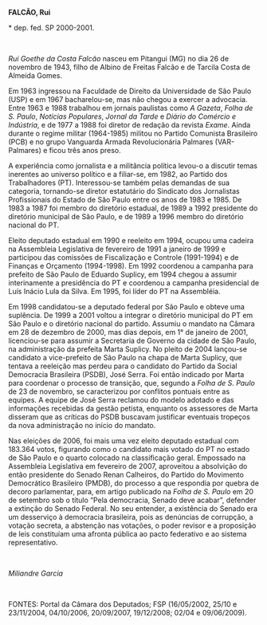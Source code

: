 **FALCÃO, Rui**

\* dep. fed. SP 2000-2001.

 

*Rui Goethe da Costa Falcão* nasceu em Pitangui (MG) no dia 26 de
novembro de 1943, filho de Albino de Freitas Falcão e de Tarcila Costa
de Almeida Gomes.

Em 1963 ingressou na Faculdade de Direito da Universidade de São Paulo
(USP) e em 1967 bacharelou-se, mas não chegou a exercer a advocacia.
Entre 1963 e 1988 trabalhou em jornais paulistas como *A Gazeta*, *Folha
de S. Paulo*, *Notícias Populares*, *Jornal da Tarde* e *Diário do
Comércio e Indústria*, e de 1977 a 1988 foi diretor de redação da
revista *Exame*. Ainda durante o regime militar (1964-1985) militou no
Partido Comunista Brasileiro (PCB) e no grupo Vanguarda Armada
Revolucionária Palmares (VAR-Palmares) e ficou três anos preso.

A experiência como jornalista e a militância política levou-o a discutir
temas inerentes ao universo político e a filiar-se, em 1982, ao Partido
dos Trabalhadores (PT). Interessou-se também pelas demandas de sua
categoria, tornando-se diretor estatutário do Sindicato dos Jornalistas
Profissionais do Estado de São Paulo entre os anos de 1983 e 1985. De
1983 a 1987 foi membro do diretório estadual, de 1989 a 1992 presidente
do diretório municipal de São Paulo, e de 1989 a 1996 membro do
diretório nacional do PT.

Eleito deputado estadual em 1990 e reeleito em 1994, ocupou uma cadeira
na Assembleia Legislativa de fevereiro de 1991 a janeiro de 1999 e
participou das comissões de Fiscalização e Controle (1991-1994) e de
Finanças e Orçamento (1994-1998). Em 1992 coordenou a campanha para
prefeito de São Paulo de Eduardo Suplicy, em 1994 chegou a assumir
interinamente a presidência do PT e coordenou a campanha presidencial de
Luís Inácio Lula da Silva. Em 1995, foi líder do PT na Assembléia.

Em 1998 candidatou-se a deputado federal por São Paulo e obteve uma
suplência. De 1999 a 2001 voltou a integrar o diretório municipal do PT
em São Paulo e o diretório nacional do partido. Assumiu o mandato na
Câmara em 28 de dezembro de 2000, mas dias depois, em 1° de janeiro de
2001, licenciou-se para assumir a Secretaria de Governo da cidade de São
Paulo, na administração da prefeita Marta Suplicy. No pleito de 2004
lançou-se candidato a vice-prefeito de São Paulo na chapa de Marta
Suplicy, que tentava a reeleição mas perdeu para o candidato do Partido
da Social Democracia Brasileira (PSDB), José Serra. Foi então indicado
por Marta para coordenar o processo de transição, que, segundo a *Folha
de S. Paulo* de 23 de novembro, se caracterizou por conflitos pontuais
entre as equipes. A equipe de José Serra reclamou do modelo adotado e
das informações recebidas da gestão petista, enquanto os assessores de
Marta disseram que as críticas do PSDB buscavam justificar eventuais
tropeços da nova administração no início do mandato.

Nas eleições de 2006, foi mais uma vez eleito deputado estadual com
183.364 votos, figurando como o candidato mais votado do PT no estado de
São Paulo e o quarto colocado na classificação geral. Empossado na
Assembleia Legislativa em fevereiro de 2007, aproveitou a absolvição do
então presidente do Senado Renan Calheiros, do Partido do Movimento
Democrático Brasileiro (PMDB), do processo a que respondia por quebra de
decoro parlamentar, para, em artigo publicado na *Folha de S. Paulo* em
20 de setembro sob o título “Pela democracia, Senado deve acabar”,
defender a extinção do Senado Federal. No seu entender, a existência do
Senado era um desserviço à democracia brasileira, pois as denúncias de
corrupção, a votação secreta, a abstenção nas votações, o poder revisor
e a proposição de leis constituíam uma afronta pública ao pacto
federativo e ao sistema representativo.

 

*Miliandre Garcia*

 

FONTES: Portal da Câmara dos Deputados; FSP (16/05/2002, 25/10 e
23/11/2004, 04/10/2006, 20/09/2007, 19/12/2008; 02/04 e 09/06/2009).
